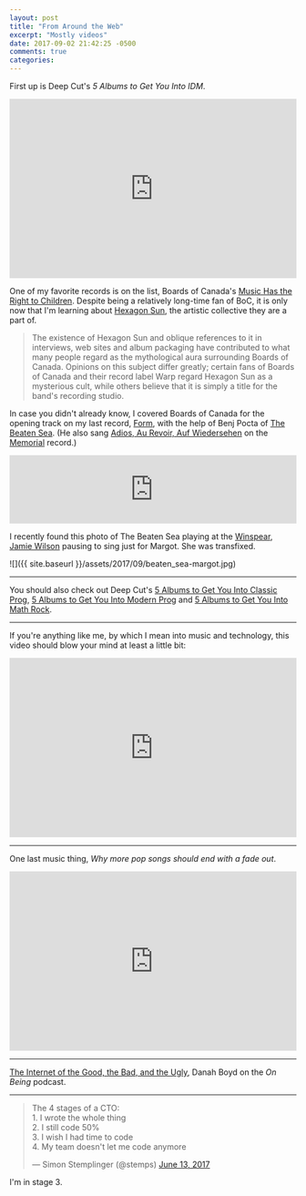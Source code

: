 ```yaml
---
layout: post
title: "From Around the Web"
excerpt: "Mostly videos"
date: 2017-09-02 21:42:25 -0500
comments: true
categories: 
---
```


First up is Deep Cut's _5 Albums to Get You Into IDM_. 

<iframe width="100%" height="315" src="https://www.youtube.com/embed/50WilJ_Bamw?rel=0" frameborder="0" allowfullscreen></iframe>

One of my favorite records is on the list, Boards of Canada's [Music Has the Right to Children](https://en.wikipedia.org/wiki/Music_Has_the_Right_to_Children). Despite being a relatively long-time fan of BoC, it is only now that I'm learning about [Hexagon Sun](https://en.wikipedia.org/wiki/Hexagon_Sun), the artistic collective they are a part of. 

> The existence of Hexagon Sun and oblique references to it in interviews, web sites and album packaging have contributed to what many people regard as the mythological aura surrounding Boards of Canada. Opinions on this subject differ greatly; certain fans of Boards of Canada and their record label Warp regard Hexagon Sun as a mysterious cult, while others believe that it is simply a title for the band's recording studio.

In case you didn't already know, I covered Boards of Canada for the opening track on my last record, [Form](https://danielmiller.bandcamp.com/album/form), with the help of Benj Pocta of [The Beaten Sea](https://thebeatensea.bandcamp.com/). (He also sang [Adios, Au Revoir, Auf Wiedersehen](https://danielmiller.bandcamp.com/track/adios-au-revoir-auf-wiedersehen) on the [Memorial](https://danielmiller.bandcamp.com/album/memorial) record.)

<iframe style="border: 0; width: 100%; height: 120px;" src="https://bandcamp.com/EmbeddedPlayer/album=1607945823/size=large/bgcol=ffffff/linkcol=0687f5/tracklist=false/artwork=small/track=911049744/transparent=true/" seamless><a href="http://danielmiller.bandcamp.com/album/form">Form by Daniel Miller</a></iframe>

I recently found this photo of The Beaten Sea playing at the [Winspear](https://en.wikipedia.org/wiki/Margot_and_Bill_Winspear_Opera_House), [Jamie Wilson](http://jamiewilson.io/) pausing to sing just for Margot. She was transfixed. 

![]({{ site.baseurl }}/assets/2017/09/beaten_sea-margot.jpg)

---

You should also check out Deep Cut's [5 Albums to Get You Into Classic Prog](https://www.youtube.com/watch?v=6KMZGMh1Gec&t=302s), [5 Albums to Get You Into Modern Prog](https://www.youtube.com/watch?v=oVYknXPfkbU&t=928s) and [5 Albums to Get You Into Math Rock](https://www.youtube.com/watch?v=pEOBJUafTMw&t=382s).

---

If you're anything like me, by which I mean into music and technology, this video should blow your mind at least a little bit:

<iframe width="100%" height="315" src="https://www.youtube.com/embed/Gl39TYRDs90?rel=0" frameborder="0" allowfullscreen></iframe>

---

One last music thing, _Why more pop songs should end with a fade out_.

<iframe width="100%" height="315" src="https://www.youtube.com/embed/QpKypvDjiPM?rel=0" frameborder="0" allowfullscreen></iframe>

---

[The Internet of the Good, the Bad, and the Ugly](https://onbeing.org/programs/danah-boyd-the-internet-of-the-good-the-bad-and-the-ugly-jul2017/), Danah Boyd on the _On Being_ podcast.

---

<blockquote class="twitter-tweet" data-lang="en"><p lang="en" dir="ltr">The 4 stages of a CTO:<br>1. I wrote the whole thing<br>2. I still code 50%<br>3. I wish I had time to code<br>4. My team doesn&#39;t let me code anymore</p>&mdash; Simon Stemplinger (@stemps) <a href="https://twitter.com/stemps/status/874529393779015681">June 13, 2017</a></blockquote>
<script async src="//platform.twitter.com/widgets.js" charset="utf-8"></script>

I'm in stage 3.
